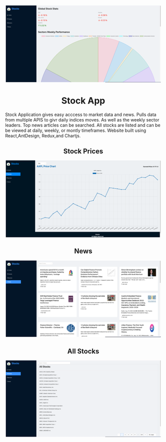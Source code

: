 <p align = "center">
    <img alt="Home" src="/pictures/Home.png" width ="500"/>
</p>
<h1 align="center">Stock App</h1>
<p>
 Stock Application gives easy acccess to market data and news. Pulls data from multiple APIS to givr daily indices moves. As well as the weekly sector leaders. Top news articles can be searched. All stocks are listed and can be be viewed at daily, weekly, or montly timeframes. Website built using React,AntDesign, Redux,and Chartjs. 
</p>
<h2 align="center">Stock Prices</h2>
<p align="center">
    <img alt="Chart" src="/pictures/Chart.png" width ="500" />
</p>
<h2 align="center">News</h2>
<p align="center">
    <img alt="News" src="/pictures/News.png" width ="500"/>
</p>
<h2 align="center">All Stocks</h2>
<p align="center">
    <img alt="List" src="/pictures/List.png" width ="500"/>
</p>



